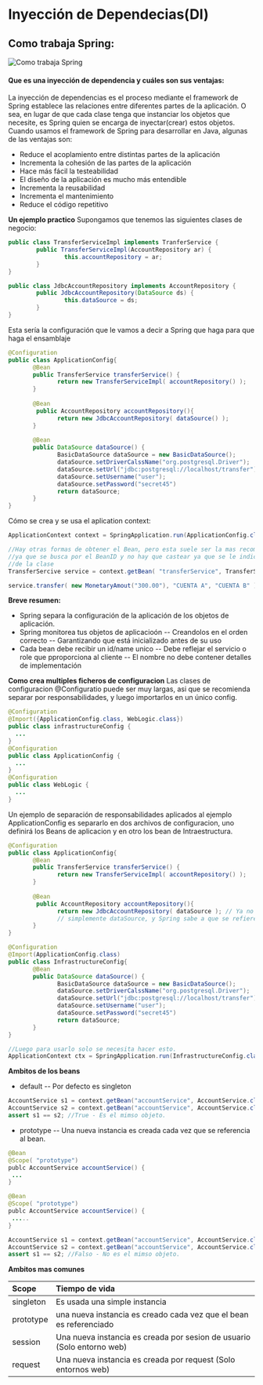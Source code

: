 # Inyección de Dependecias(DI)

## Como trabaja Spring:

![Como trabaja Spring](https://docs.spring.io/spring/docs/3.2.x/spring-framework-reference/html/images/container-magic.png)
#### Que es una inyección de dependencia y cuáles son sus ventajas:
La inyección de dependencias es el proceso mediante el framework de Spring establece las relaciones entre diferentes partes de la aplicación. O sea, en lugar de que cada clase tenga que instanciar los objetos que necesite, es Spring quien se encarga de inyectar(crear) estos objetos.
Cuando usamos el framework de Spring para desarrollar en Java, algunas de las ventajas son:
- Reduce el acoplamiento entre distintas partes de la aplicación
- Incrementa la cohesión de las partes de la aplicación
- Hace más fácil la testeabilidad
- El diseño de la aplicación es mucho más entendible
- Incrementa la reusabilidad
- Incrementa el mantenimiento
- Reduce el código repetitivo

**Un ejemplo practico**
Supongamos que tenemos las siguientes clases de negocio:

```java
public class TransferServiceImpl implements TranferService {
        public TransferServiceImpl(AccountRepository ar) {
                this.accountRepository = ar;
        }
}
```
```java
public class JdbcAccountRepository implements AccountRepository {
        public JdbcAccountRepository(DataSource ds) {
                this.dataSource = ds;
        }
}
```
Esta sería la configuración que le vamos a decir a Spring que haga para que haga el ensamblaje

```java
@Configuration
public class ApplicationConfig{
       @Bean 
       public TransferService transferService() {
              return new TransferServiceImpl( accountRepository() );
       }
       
       @Bean 
        public AccountRepository accountRepository(){
              return new JdbcAccountRepository( dataSource() );
       }
       
       @Bean
       public DataSource dataSource() {
              BasicDataSource dataSource = new BasicDataSource();
              dataSource.setDriverCalssName("org.postgresql.Driver");
              dataSource.setUrl("jdbc:postgresql://localhost/transfer");
              dataSource.setUsername("user");
              dataSource.setPassword("secret45")
              return dataSource;
       }
}
```

Cómo se crea y se usa el aplication context:
```java
ApplicationContext context = SpringApplication.run(ApplicationConfig.class);

//Hay otras formas de obtener el Bean, pero esta suele ser la mas recomendada
//ya que se busca por el BeanID y no hay que castear ya que se le indica el nombre
//de la clase
TransferSercive service = context.getBean( "transferService", TransferService.class);

service.transfer( new MonetaryAmout("300.00"), "CUENTA A", "CUENTA B" );
```
**Breve resumen:**
- Spring separa la configuración de la aplicación de los objetos de aplicación.
- Spring monitorea tus objetos de aplicacioón
-- Creandolos en el orden correcto
-- Garantizando que está inicializado antes de su uso
- Cada bean debe recibir un id/name unico
-- Debe reflejar el servicio o role que pproporciona al cliente
-- El nombre no debe contener detalles de implementación

**Como crea multiples ficheros de configuracion**
Las clases de configuracion @Configuratio puede ser muy largas, asi que se recomienda separar por responsabilidades, y luego importarlos en un único config.

```java
@Configuration
@Import({ApplicationConfig.class, WebLogic.class})
public class infrastructureConfig {
  ... 
}
@Configuration
public class ApplicationConfig {
  ... 
}
@Configuration
public class WebLogic {
  ... 
}
```
Un ejemplo de separación de responsabilidades  aplicados al ejemplo ApplicationConfig es separarlo en dos archivos de configuracion, uno definirá los Beans de aplicacion y en otro los bean de Intraestructura.

```java
@Configuration
public class ApplicationConfig{
       @Bean 
       public TransferService transferService() {
              return new TransferServiceImpl( accountRepository() );
       }
       
       @Bean 
        public AccountRepository accountRepository(){
              return new JdbcAccountRepository( dataSource ); // Ya no se llama dataSource(),
              // simplemente dataSource, y Spring sabe a que se refiere.
       }
}
```

```java
@Configuration
@Import(ApplicationConfig.class)
public class InfrastructureConfig{
       @Bean
       public DataSource dataSource() {
              BasicDataSource dataSource = new BasicDataSource();
              dataSource.setDriverCalssName("org.postgresql.Driver");
              dataSource.setUrl("jdbc:postgresql://localhost/transfer");
              dataSource.setUsername("user");
              dataSource.setPassword("secret45")
              return dataSource;
       }
}
```

```java
//Luego para usarlo solo se necesita hacer esto. 
ApplicationContext ctx = SpringApplication.run(InfrastructureConfig.class)
```

**Ambitos de los beans**

- default
-- Por defecto es singleton 
```java
AccountService s1 = context.getBean("accountService", AccountService.class);
AccountService s2 = context.getBean("accountService", AccountService.class);
assert s1 == s2; //True - Es el mimso objeto.
```
- prototype
-- Una nueva instancia es creada cada vez que se referencia al bean.
```java
@Bean
@Scope( "prototype")
publc AccountService accountService() {
 ...
}
```
```java
@Bean
@Scope( "prototype")
publc AccountService accountService() {
 .....
}
```
```java
AccountService s1 = context.getBean("accountService", AccountService.class);
AccountService s2 = context.getBean("accountService", AccountService.class);
assert s1 == s2; //Falso - No es el mimso objeto.
```

**Ambitos mas comunes**

| Scope | Tiempo de vida |
|:--|:--|
| singleton | Es usada una simple instancia |
| prototype | una nueva instancia es creado cada vez que el bean es referenciado |
| session | Una nueva instancia es creada por sesion de usuario (Solo entorno web) |
| request | Una nueva instancia es creada por request (Solo entornos web) |


